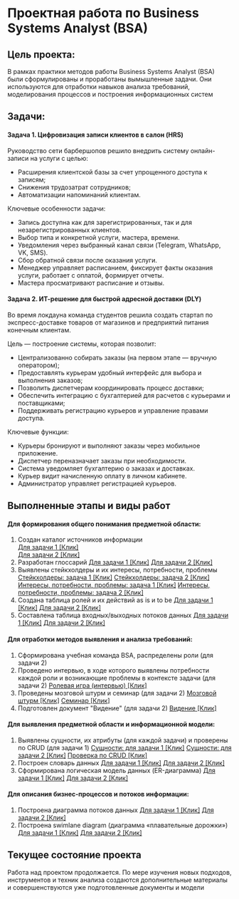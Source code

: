 # Проектная работа по Business Systems Analyst (BSA)


## Цель проекта:

В рамках практики методов работы Business Systems Analyst (BSA) были сформулированы и проработаны вымышленные задачи. Они используются для отработки навыков анализа требований, моделирования процессов и построения информационных систем


## Задачи:

#### Задача 1. Цифровизация записи клиентов в салон (HRS)

Руководство сети барбершопов решило внедрить систему онлайн-записи на услуги с целью:

* Расширения клиентской базы за счет упрощенного доступа к записям;
* Снижения трудозатрат сотрудников;
* Автоматизации напоминаний клиентам.

Ключевые особенности задачи:

* Запись доступна как для зарегистрированных, так и для незарегистрированных клиентов.
* Выбор типа и конкретной услуги, мастера, времени.
* Уведомления через выбранный канал связи (Telegram, WhatsApp, VK, SMS).
* Сбор обратной связи после оказания услуги.
* Менеджер управляет расписанием, фиксирует факты оказания услуги, работает с оплатой, формирует отчеты.
* Мастера просматривают расписание и отзывы.

#### Задача 2. ИТ-решение для быстрой адресной доставки (DLY)

Во время локдауна команда студентов решила создать стартап по экспресс-доставке товаров от магазинов и предприятий питания конечным клиентам.

Цель — построение системы, которая позволит:

* Централизованно собирать заказы (на первом этапе — вручную оператором);
* Предоставлять курьерам удобный интерфейс для выбора и выполнения заказов;
* Позволить диспетчерам координировать процесс доставки;
* Обеспечить интеграцию с бухгалтерией для расчетов с курьерами и поставщиками;
* Поддерживать регистрацию курьеров и управление правами доступа.

Ключевые функции:

* Курьеры бронируют и выполняют заказы через мобильное приложение.
* Диспетчер переназначает заказы при необходимости.
* Система уведомляет бухгалтерию о заказах и доставках.
* Курьер видит начисленную оплату в личном кабинете.
* Администратор управляет регистрацией курьеров.


## Выполненные этапы и виды работ

#### Для формирования общего понимания предметной области:

1. Создан каталог источников информации <br>
   [Для задачи 1 [Клик]](./xlsx/HRS_infosources.xlsx) <br>
   [Для задачи 2 [Клик]](./xlsx/DLY_infosources.xlsx)
3. Разработан глоссарий
   [Для задачи 1 [Клик]](./xlsx/HRS_glossary.xlsx)
   [Для задачи 2 [Клик]](./xlsx/DLY_glossary.xlsx)
4. Выявлены стейкхолдеры и их интересы, потребности, проблемы
   [Стейкхолдеры: задача 1 [Клик]](./xlsx/HRS_stakeholders.xlsx)
   [Стейкхолдеры: задача 2 [Клик]](./xlsx/DLY_stakeholders.xlsx)
   [Интересы, потребности, проблемы: задача 1 [Клик]](./xlsx/HRS_needs.xlsx)
   [Интересы, потребности, проблемы: задача 2 [Клик]](./xlsx/DLY_needs.xlsx)
5. Создана таблица ролей и их действий as is и to be
   [Для задачи 1 [Клик]](./xlsx/HRS_asis_tobe.xlsx)
   [Для задачи 2 [Клик]](./xlsx/DLY_asis_tobe.xlsx)
6. Составлена таблица входных/выходных потоков данных
   [Для задачи 1 [Клик]](./xlsx/HRS_streams.xlsx)
   [Для задачи 2 [Клик]](./xlsx/DLY_streams.xlsx)

#### Для отработки методов выявления и анализа требований:

1. Сформирована учебная команда BSA, распределены роли (для задачи 2)
2. Проведено интервью, в ходе которого выявлены потребности каждой роли и возникающие проблемы в контексте задачи (для задачи 2)
   [Ролевая игра (интервью) [Клик]](./docx/DLY_rolegame.docx)
3. Проведены мозговой штурм и семинар (для задачи 2)
   [Мозговой штурм [Клик]](./docx/DLY_brainstorming.docx)
   [Семинар [Клик]](./docx/DLY_seminar.docx)
4. Подготовлен документ "Видение" (для задачи 2)
   [Видение [Клик]](./docx/DLY_vision.docx)

#### Для выявления предметной области и информационной модели:

1. Выявлены сущности, их атрибуты (для каждой задачи) и проверены по CRUD (для задачи 1)
   [Сущности: для задачи 1 [Клик]](./xlsx/HRS_entity.xlsx)
   [Сущности: для задачи 2 [Клик]](./xlsx/DLY_entity.xlsx)
   [Проверка по CRUD [Клик]](./xlsx/HRS_crud.xlsx)
2. Построен словарь данных
   [Для задачи 1 [Клик]](./xlsx/HRS_dict.xlsx)
   [Для задачи 2 [Клик]](./xlsx/DLY_dict.xlsx)
3. Сформирована логическая модель данных (ER-диаграмма)
   [Для задачи 1 [Клик]](./png/HRS_model.png)
   [Для задачи 2 [Клик]](./png/DLY_model.png)

#### Для описания бизнес-процессов и потоков информации:

1. Построена диаграмма потоков данных
   [Для задачи 1 [Клик]](./png/HRS_dfd.png)
   [Для задачи 2 [Клик]](./png/DLY_dfd.png)
2. Построена swimlane diagram (диаграмма «плавательные дорожки»)
   [Для задачи 1 [Клик]](./png/HRS_swd.png)
   [Для задачи 2 [Клик]](./png/DLY_swd.png)

## Текущее состояние проекта

Работа над проектом продолжается. По мере изучения новых подходов, инструментов и техник анализа создаются дополнительные материалы и совершенствуются уже подготовленные документы и модели
